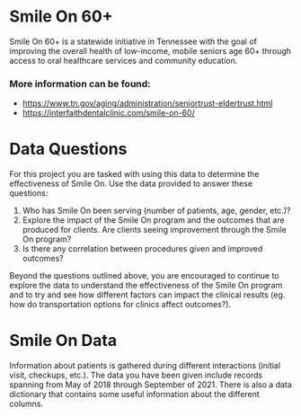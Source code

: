 # Smile On 60+

Smile On 60+ is a statewide initiative in Tennessee with the goal of improving the overall health of low-income, mobile seniors age 60+ through access to oral healthcare services and community education.
### More information can be found:
- https://www.tn.gov/aging/administration/seniortrust-eldertrust.html
- https://interfaithdentalclinic.com/smile-on-60/

# Data Questions  
For this project you are tasked with using this data to determine the effectiveness of Smile On. Use the data provided to answer these questions:
1. Who has Smile On been serving (number of patients, age, gender, etc.)?
2. Explore the impact of the Smile On program and the outcomes that are produced for clients. Are clients seeing improvement through the Smile On program? 
3. Is there any correlation between procedures given and improved outcomes?  

Beyond the questions outlined above, you are encouraged to continue to explore the data to understand the effectiveness of the Smile On program and to try and see how different factors can impact the clinical results (eg. how do transportation options for clinics affect outcomes?).
 
# Smile On Data
Information about patients is gathered during different interactions (initial visit, checkups, etc.). The data you have been given include records spanning from May of 2018 through September of 2021. There is also a data dictionary that contains some useful information about the different columns.